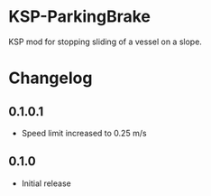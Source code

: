 # KSP-ParkingBrake
KSP mod for stopping sliding of a vessel on a slope.

# Changelog
## 0.1.0.1
- Speed limit increased to 0.25 m/s


## 0.1.0
- Initial release
